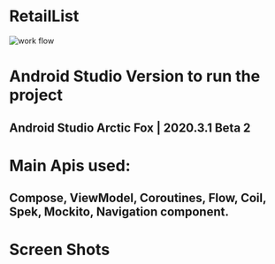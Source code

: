 # RetailList

![work flow](https://github.com/ifucolo/RetailList/actions/workflows/runOnGitHub.yml/badge.svg)


# Android Studio Version to run the project
## Android Studio Arctic Fox | 2020.3.1 Beta 2

# Main Apis used:
## Compose, ViewModel, Coroutines, Flow, Coil, Spek, Mockito, Navigation component.

# Screen Shots
